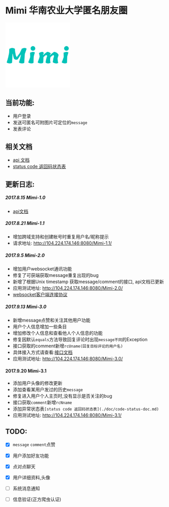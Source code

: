  
# Mimi 华南农业大学匿名朋友圈  

 <img src="./pic/logo.png" style="text-align:center;" width="40%" height="60%">


## 当前功能:
- 用户登录
- 发送可匿名可附图片可定位的`message`
- 发表评论

## 相关文档
- [api 文档](./doc/api-list.md)
- [status code 返回码状态表](./doc/code-status-doc.md)


## 更新日志:
##### 2017.8.15  Mimi-1.0 <br/>
 - [api文档](./doc/api-list.md)

##### 2017.8.21 Mimi-1.1 <br/> 
 - 增加跨域支持和创建帐号时重复用户名/昵称提示 <br/>
 - 请求地址: http://104.224.174.146:8080/Mimi-1.1/
 
##### 2017.9.5 Mimi-2.0 
 - 增加用户websocket通讯功能
 - 修复了可获端获取message重复出现的bug
 - 新增了根据Unix timestamp 获取message/comment的接口, api文档已更新
 - 应用测试地址: http://104.224.174.146:8080/Mimi-2.0/
 - [websocket客户端连接协议](./doc/websocket-wechat-protocol.md)
 
##### 2017.9.13 Mimi-3.0
 - 新增message点赞和关注其他用户功能
 - 用户个人信息增加一些条目
 - 增加修改个人信息和查看他人个人信息的功能
 - 修复因默认`equals`方法导致回复评论时出现`message不同`的Exception
 - 接口获取的comment新增`rcUname(回复目标评论的用户名)`
 - 具体接入方式请查看:[接口文档](./doc/api-list.md)
 - 应用测试地址: http://104.224.174.146:8080/Mimi-3.0/

#### 2017.9.20 Mimi-3.1
 - 添加用户头像的修改更新
 - 添加查看某用户发过的历史`message`
 - 修复进入用户个人主页时,没有显示是否关注的bug
 - 接口获取`comment`新增`rcNname`
 - 添加异常状态表`[status code 返回码状态表](./doc/code-status-doc.md)`
 - 应用测试地址: http://104.224.174.146:8080/Mimi-3.1/


## TODO:
- [x] `message` `comment`点赞

- [x] 用户添加好友功能

- [x] 点对点聊天

- [x] 用户详细资料,头像

- [ ] 系统消息通知

- [ ] 信息验证(正方爬虫认证)
